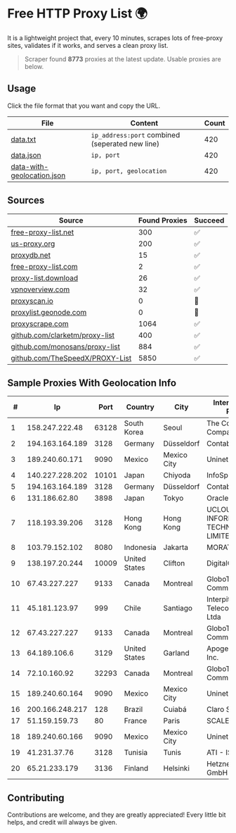
# Free HTTP Proxy List 🌍

It is a lightweight project that, every 10 minutes, scrapes lots of free-proxy sites, validates if it works, and serves a clean proxy list.


> Scraper found **8773** proxies at the latest update. Usable proxies are below.

## Usage

Click the file format that you want and copy the URL.


|File|Content|Count|
|----|-------|-----|
|[data.txt](https://raw.githubusercontent.com/themiralay/Proxy-List-World/master/data.txt)|`ip_address:port` combined (seperated new line)|420|
|[data.json](https://raw.githubusercontent.com/themiralay/Proxy-List-World/master/data.json)|`ip, port`|420|
|[data-with-geolocation.json](https://raw.githubusercontent.com/themiralay/Proxy-List-World/master/data-with-geolocation.json)|`ip, port, geolocation`|420|

## Sources

|Source|Found Proxies|Succeed|
|------|-------------|-------|
|[free-proxy-list.net](https://free-proxy-list.net)|300|✅|
|[us-proxy.org](https://www.us-proxy.org)|200|✅|
|[proxydb.net](http://proxydb.net)|15|✅|
|[free-proxy-list.com](https://free-proxy-list.com/?page=&port=&type%5B%5D=http&type%5B%5D=https&up_time=0&search=Search)|2|✅|
|[proxy-list.download](https://www.proxy-list.download/HTTP)|26|✅|
|[vpnoverview.com](https://vpnoverview.com/privacy/anonymous-browsing/free-proxy-servers)|32|✅|
|[proxyscan.io](https://www.proxyscan.io)|0|🚫|
|[proxylist.geonode.com](https://proxylist.geonode.com/api/proxy-list?limit=300&page=1&sort_by=lastChecked&sort_type=desc&protocols=http,https)|0|🚫|
|[proxyscrape.com](https://api.proxyscrape.com/v2/?request=displayproxies&protocol=http&timeout=10000&country=all&ssl=all&anonymity=all)|1064|✅|
|[github.com/clarketm/proxy-list](https://raw.githubusercontent.com/clarketm/proxy-list/master/proxy-list-raw.txt)|400|✅|
|[github.com/monosans/proxy-list](https://raw.githubusercontent.com/monosans/proxy-list/main/proxies/http.txt)|884|✅|
|[github.com/TheSpeedX/PROXY-List](https://raw.githubusercontent.com/TheSpeedX/PROXY-List/master/http.txt)|5850|✅|


## Sample Proxies With Geolocation Info

|#|Ip|Port|Country|City|Internet Service Provider|
|-|--|----|-------|----|-------------------------|
|1|158.247.222.48|63128|South Korea|Seoul|The Constant Company, LLC|
|2|194.163.164.189|3128|Germany|Düsseldorf|Contabo GmbH|
|3|189.240.60.171|9090|Mexico|Mexico City|Uninet S.A. de C.V.|
|4|140.227.228.202|10101|Japan|Chiyoda|InfoSphere|
|5|194.163.164.189|3128|Germany|Düsseldorf|Contabo GmbH|
|6|131.186.62.80|3898|Japan|Tokyo|Oracle Corporation|
|7|118.193.39.206|3128|Hong Kong|Hong Kong|UCLOUD INFORMATION TECHNOLOGY (HK) LIMITED|
|8|103.79.152.102|8080|Indonesia|Jakarta|MORATELINDO|
|9|138.197.20.244|10009|United States|Clifton|DigitalOcean, LLC|
|10|67.43.227.227|9133|Canada|Montreal|GloboTech Communications|
|11|45.181.123.97|999|Chile|Santiago|Interpit Telecomunicaciones Ltda|
|12|67.43.227.227|9133|Canada|Montreal|GloboTech Communications|
|13|64.189.106.6|3129|United States|Garland|Apogee Telecom Inc.|
|14|72.10.160.92|32293|Canada|Montreal|GloboTech Communications|
|15|189.240.60.164|9090|Mexico|Mexico City|Uninet S.A. de C.V.|
|16|200.166.248.217|128|Brazil|Cuiabá|Claro S.A|
|17|51.159.159.73|80|France|Paris|SCALEWAY|
|18|189.240.60.166|9090|Mexico|Mexico City|Uninet S.A. de C.V.|
|19|41.231.37.76|3128|Tunisia|Tunis|ATI - ISP|
|20|65.21.233.179|3136|Finland|Helsinki|Hetzner Online GmbH|



## Contributing

Contributions are welcome, and they are greatly appreciated! Every
little bit helps, and credit will always be given.

